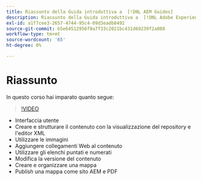 ```yaml
---
title: Riassunto della Guida introduttiva a  [!DNL AEM Guides]
description: Riassunto della Guida introduttiva a  [!DNL Adobe Experience Manager Guides]
exl-id: a1f7cee3-2657-4744-95c4-09d3eadb8492
source-git-commit: b5e64512956f0a7f33c2021bc431d69239f2a088
workflow-type: tm+mt
source-wordcount: '65'
ht-degree: 0%

---
```


# Riassunto

In questo corso hai imparato quanto segue:

>[!VIDEO](https://video.tv.adobe.com/v/336660?quality=12&learn=on)

- Interfaccia utente
- Creare e strutturare il contenuto con la visualizzazione del repository e l&#39;editor XML
- Utilizzare le immagini
- Aggiungere collegamenti Web al contenuto
- Utilizzare gli elenchi puntati e numerati
- Modifica la versione del contenuto
- Creare e organizzare una mappa
- Publish una mappa come sito AEM e PDF
